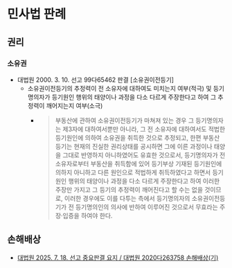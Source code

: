 # 민사법 판례

## 권리

### 소유권

- 대법원 2000. 3. 10. 선고 99다65462 판결 [소유권이전등기]
  - 소유권이전등기의 추정력이 전 소유자에 대하여도 미치는지 여부(적극) 및 등기명의자가 등기원인 행위의 태양이나 과정을 다소 다르게 주장한다고 하여 그 추정력이 깨어지는지 여부(소극)
    - > 부동산에 관하여 소유권이전등기가 마쳐져 있는 경우 그 등기명의자는 제3자에 대하여서뿐만 아니라, 그 전 소유자에 대하여서도 적법한 등기원인에 의하여 소유권을 취득한 것으로 추정되고, 한편 부동산 등기는 현재의 진실한 권리상태를 공시하면 그에 이른 과정이나 태양을 그대로 반영하지 아니하였어도 유효한 것으로서, 등기명의자가 전 소유자로부터 부동산을 취득함에 있어 등기부상 기재된 등기원인에 의하지 아니하고 다른 원인으로 적법하게 취득하였다고 하면서 등기원인 행위의 태양이나 과정을 다소 다르게 주장한다고 하여 이러한 주장만 가지고 그 등기의 추정력이 깨어진다고 할 수는 없을 것이므로, 이러한 경우에도 이를 다투는 측에서 등기명의자의 소유권이전등기가 전 등기명의인의 의사에 반하여 이루어진 것으로서 무효라는 주장·입증을 하여야 한다.

## 손해배상

- [대법원 2025. 7. 18. 선고 중요판결 요지 / 대법원 2020다263758 손해배상(기)](https://www.scourt.go.kr/portal/news/NewsViewAction.work?pageIndex=1&searchWord=&searchOption=&seqnum=10540&gubun=4)
